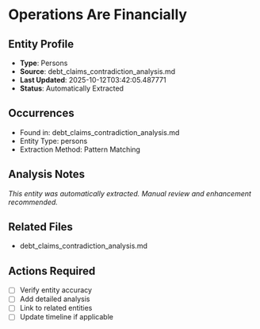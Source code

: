 # Operations Are Financially

## Entity Profile
- **Type**: Persons
- **Source**: debt_claims_contradiction_analysis.md
- **Last Updated**: 2025-10-12T03:42:05.487771
- **Status**: Automatically Extracted

## Occurrences
- Found in: debt_claims_contradiction_analysis.md
- Entity Type: persons
- Extraction Method: Pattern Matching

## Analysis Notes
*This entity was automatically extracted. Manual review and enhancement recommended.*

## Related Files
- debt_claims_contradiction_analysis.md

## Actions Required
- [ ] Verify entity accuracy
- [ ] Add detailed analysis
- [ ] Link to related entities
- [ ] Update timeline if applicable
